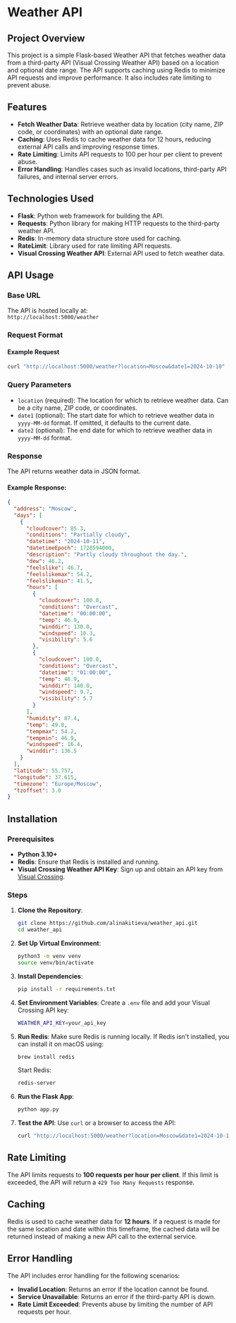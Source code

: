 # Weather API

## Project Overview

This project is a simple Flask-based Weather API that fetches weather data from a third-party API (Visual Crossing
Weather API) based on a location and optional date range. The API supports caching using Redis to minimize API requests
and improve performance. It also includes rate limiting to prevent abuse.

## Features

- **Fetch Weather Data**: Retrieve weather data by location (city name, ZIP code, or coordinates) with an optional date
  range.
- **Caching**: Uses Redis to cache weather data for 12 hours, reducing external API calls and improving response times.
- **Rate Limiting**: Limits API requests to 100 per hour per client to prevent abuse.
- **Error Handling**: Handles cases such as invalid locations, third-party API failures, and internal server errors.

## Technologies Used

- **Flask**: Python web framework for building the API.
- **Requests**: Python library for making HTTP requests to the third-party weather API.
- **Redis**: In-memory data structure store used for caching.
- **RateLimit**: Library used for rate limiting API requests.
- **Visual Crossing Weather API**: External API used to fetch weather data.

## API Usage

### Base URL

The API is hosted locally at:  
`http://localhost:5000/weather`

### Request Format

#### Example Request

```bash
curl "http://localhost:5000/weather?location=Moscow&date1=2024-10-10"
```

### Query Parameters

- `location` (required): The location for which to retrieve weather data. Can be a city name, ZIP code, or coordinates.
- `date1` (optional): The start date for which to retrieve weather data in `yyyy-MM-dd` format. If omitted, it defaults
  to the current date.
- `date2` (optional): The end date for which to retrieve weather data in `yyyy-MM-dd` format.

### Response

The API returns weather data in JSON format.

#### Example Response:

```json
{
  "address": "Moscow",
  "days": [
    {
      "cloudcover": 85.3,
      "conditions": "Partially cloudy",
      "datetime": "2024-10-11",
      "datetimeEpoch": 1728594000,
      "description": "Partly cloudy throughout the day.",
      "dew": 46.2,
      "feelslike": 46.7,
      "feelslikemax": 54.2,
      "feelslikemin": 41.5,
      "hours": [
        {
          "cloudcover": 100.0,
          "conditions": "Overcast",
          "datetime": "00:00:00",
          "temp": 46.9,
          "winddir": 130.0,
          "windspeed": 10.3,
          "visibility": 5.6
        },
        {
          "cloudcover": 100.0,
          "conditions": "Overcast",
          "datetime": "01:00:00",
          "temp": 46.9,
          "winddir": 140.0,
          "windspeed": 9.7,
          "visibility": 5.7
        }
      ],
      "humidity": 87.4,
      "temp": 49.8,
      "tempmax": 54.2,
      "tempmin": 46.9,
      "windspeed": 16.4,
      "winddir": 136.5
    }
  ],
  "latitude": 55.757,
  "longitude": 37.615,
  "timezone": "Europe/Moscow",
  "tzoffset": 3.0
}

```

## Installation

### Prerequisites

- **Python 3.10+**
- **Redis**: Ensure that Redis is installed and running.
- **Visual Crossing Weather API Key**: Sign up and obtain an API key
  from [Visual Crossing](https://www.visualcrossing.com/).

### Steps

1. **Clone the Repository**:

   ```bash
   git clone https://github.com/alinakitieva/weather_api.git
   cd weather_api
   ```

2. **Set Up Virtual Environment**:

   ```bash
   python3 -m venv venv
   source venv/bin/activate
   ```

3. **Install Dependencies**:

   ```bash
   pip install -r requirements.txt
   ```

4. **Set Environment Variables**:
   Create a `.env` file and add your Visual Crossing API key:

   ```bash
   WEATHER_API_KEY=your_api_key
   ```

5. **Run Redis**:
   Make sure Redis is running locally. If Redis isn't installed, you can install it on macOS using:

   ```bash
   brew install redis
   ```

   Start Redis:

   ```bash
   redis-server
   ```

6. **Run the Flask App**:

   ```bash
   python app.py
   ```

7. **Test the API**:
   Use `curl` or a browser to access the API:

   ```bash
   curl "http://localhost:5000/weather?location=Moscow&date1=2024-10-10"
   ```

## Rate Limiting

The API limits requests to **100 requests per hour per client**. If this limit is exceeded, the API will return a
`429 Too Many Requests` response.

## Caching

Redis is used to cache weather data for **12 hours**. If a request is made for the same location and date within this
timeframe, the cached data will be returned instead of making a new API call to the external service.

## Error Handling

The API includes error handling for the following scenarios:

- **Invalid Location**: Returns an error if the location cannot be found.
- **Service Unavailable**: Returns an error if the third-party API is down.
- **Rate Limit Exceeded**: Prevents abuse by limiting the number of API requests per hour.
